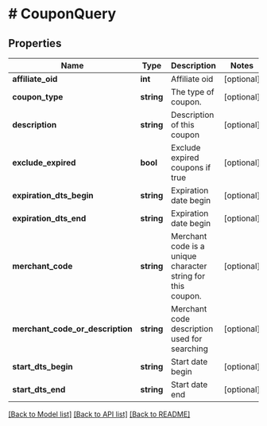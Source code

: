 # # CouponQuery

## Properties

Name | Type | Description | Notes
------------ | ------------- | ------------- | -------------
**affiliate_oid** | **int** | Affiliate oid | [optional]
**coupon_type** | **string** | The type of coupon. | [optional]
**description** | **string** | Description of this coupon | [optional]
**exclude_expired** | **bool** | Exclude expired coupons if true | [optional]
**expiration_dts_begin** | **string** | Expiration date begin | [optional]
**expiration_dts_end** | **string** | Expiration date begin | [optional]
**merchant_code** | **string** | Merchant code is a unique character string for this coupon. | [optional]
**merchant_code_or_description** | **string** | Merchant code description used for searching | [optional]
**start_dts_begin** | **string** | Start date begin | [optional]
**start_dts_end** | **string** | Start date end | [optional]

[[Back to Model list]](../../README.md#models) [[Back to API list]](../../README.md#endpoints) [[Back to README]](../../README.md)
